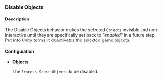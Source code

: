 ### Disable Objects

#### Description

The Disable Objects behavior makes the selected `Objects` invisible and non-interactive until they are specifically set back to *"enabled"* in a future step. Put into Unity terms, it deactivates the selected game objects.

#### Configuration

- **Objects**

    The `Process Scene Objects` to be disabled.